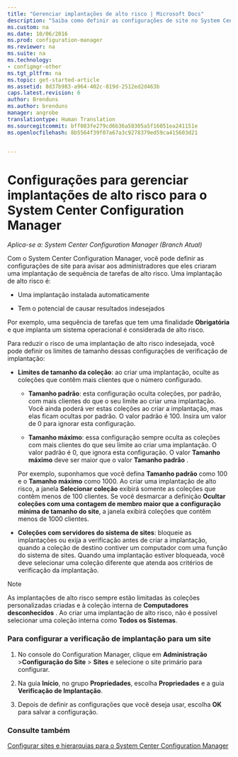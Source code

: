 ```yaml
---
title: "Gerenciar implantações de alto risco | Microsoft Docs"
description: "Saiba como definir as configurações de site no System Center Configuration Manager para avisar os administradores se eles criaram uma implantação de alto risco."
ms.custom: na
ms.date: 10/06/2016
ms.prod: configuration-manager
ms.reviewer: na
ms.suite: na
ms.technology:
- configmgr-other
ms.tgt_pltfrm: na
ms.topic: get-started-article
ms.assetid: 8d37b983-a964-402c-819d-2512ed2d463b
caps.latest.revision: 6
author: Brenduns
ms.author: brenduns
manager: angrobe
translationtype: Human Translation
ms.sourcegitcommit: bff083fe279cd6b36a58305a5f16051ea241151e
ms.openlocfilehash: 8b5564f39f07a67a3c9278379ed59ca415603d21


---
```

# <a name="settings-to-manage-high-risk-deployments-for-system-center-configuration-manager"></a>Configurações para gerenciar implantações de alto risco para o System Center Configuration Manager

*Aplica-se a: System Center Configuration Manager (Branch Atual)*


Com o System Center Configuration Manager, você pode definir as configurações de site para avisar aos administradores que eles criaram uma implantação de sequência de tarefas de alto risco. Uma implantação de alto risco é:  

-   Uma implantação instalada automaticamente  

-   Tem o potencial de causar resultados indesejados  

 Por exemplo, uma sequência de tarefas que tem uma finalidade **Obrigatória** e que implanta um sistema operacional é considerada de alto risco.  

 Para reduzir o risco de uma implantação de alto risco indesejada, você pode definir os limites de tamanho dessas configurações de verificação de implantação:  

-   **Limites de tamanho da coleção**: ao criar uma implantação, oculte as coleções que contêm mais clientes que o número configurado.  

    -   **Tamanho padrão**: esta configuração oculta coleções, por padrão, com mais clientes do que o seu limite ao criar uma implantação. Você ainda poderá ver estas coleções ao criar a implantação, mas elas ficam ocultas por padrão. O valor padrão é 100. Insira um valor de 0 para ignorar esta configuração.  

    -   **Tamanho máximo**: essa configuração sempre oculta as coleções com mais clientes do que seu limite ao criar uma implantação. O valor padrão é 0, que ignora esta configuração. O valor **Tamanho máximo** deve ser maior que o valor **Tamanho padrão** .  

     Por exemplo, suponhamos que você defina **Tamanho padrão** como 100 e o **Tamanho máximo** como 1000. Ao criar uma implantação de alto risco, a janela **Selecionar coleção** exibirá somente as coleções que contêm menos de 100 clientes. Se você desmarcar a definição **Ocultar coleções com uma contagem de membro maior que a configuração mínima de tamanho do site**, a janela exibirá coleções que contêm menos de 1000 clientes.  

-   **Coleções com servidores do sistema de sites**: bloqueie as implantações ou exija a verificação antes de criar a implantação, quando a coleção de destino contiver um computador com uma função do sistema de sites. Quando uma implantação estiver bloqueada, você deve selecionar uma coleção diferente que atenda aos critérios de verificação da implantação.  

> [!NOTE]  
>  As implantações de alto risco sempre estão limitadas às coleções personalizadas criadas e à coleção interna de **Computadores desconhecidos** . Ao criar uma implantação de alto risco, não é possível selecionar uma coleção interna como **Todos os Sistemas**.  

### <a name="to-configure-deployment-verification-for-a-site"></a>Para configurar a verificação de implantação para um site  

1.  No console do Configuration Manager, clique em **Administração** >**Configuração do Site** > **Sites** e selecione o site primário para configurar.  

2.  Na guia **Início**, no grupo **Propriedades**, escolha **Propriedades** e a guia **Verificação de Implantação**.  

3.  Depois de definir as configurações que você deseja usar, escolha **OK** para salvar a configuração.  

### <a name="see-also"></a>Consulte também  
 [Configurar sites e hierarquias para o System Center Configuration Manager](../../core/servers/deploy/configure/configure-sites-and-hierarchies.md)



<!--HONumber=Dec16_HO3-->


